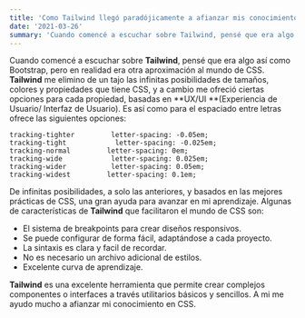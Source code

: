 ```yaml
---
title: 'Como Tailwind llegó paradójicamente a afianzar mis conocimientos en CSS.'
date: '2021-03-26'
summary: 'Cuando comencé a escuchar sobre Tailwind, pensé que era algo así como Bootstrap, pero en realidad era otra aproximación al mundo de CSS una gran ayuda para avanzar en mi aprendizaje'
---
```


Cuando comencé a escuchar sobre **Tailwind**, pensé que era algo así como Bootstrap, pero en realidad era otra aproximación al mundo de CSS. **Tailwind** me elimino de un tajo las infinitas posibilidades de tamaños, colores y propiedades que tiene CSS, y a cambio me ofreció ciertas opciones para cada propiedad, basadas en **UX/UI **(Experiencia de Usuario/ Interfaz de Usuario). Es así como para el espaciado entre letras ofrece las siguientes opciones:

    tracking-tighter         letter-spacing: -0.05em;
    tracking-tight            letter-spacing: -0.025em;
    tracking-normal         letter-spacing: 0em;
    tracking-wide            letter-spacing: 0.025em;
    tracking-wider           letter-spacing: 0.05em;
    tracking-widest         letter-spacing: 0.1em;

De infinitas posibilidades, a solo las anteriores, y basados en las mejores prácticas de CSS, una gran ayuda para avanzar en mi aprendizaje. Algunas de características de **Tailwind** que facilitaron el mundo de CSS son:

- El sistema de breakpoints para crear diseños responsivos.
- Se puede configurar de forma fácil, adaptándose a cada proyecto.
- La sintaxis es clara y facil de recordar.
- No es necesario un archivo adicional de estilos.
- Excelente curva de aprendizaje.

**Tailwind** es una excelente herramienta que permite crear complejos componentes o interfaces a través utilitarios básicos y sencillos. A mi me ayudo mucho a afianzar mi conocimiento en CSS.
